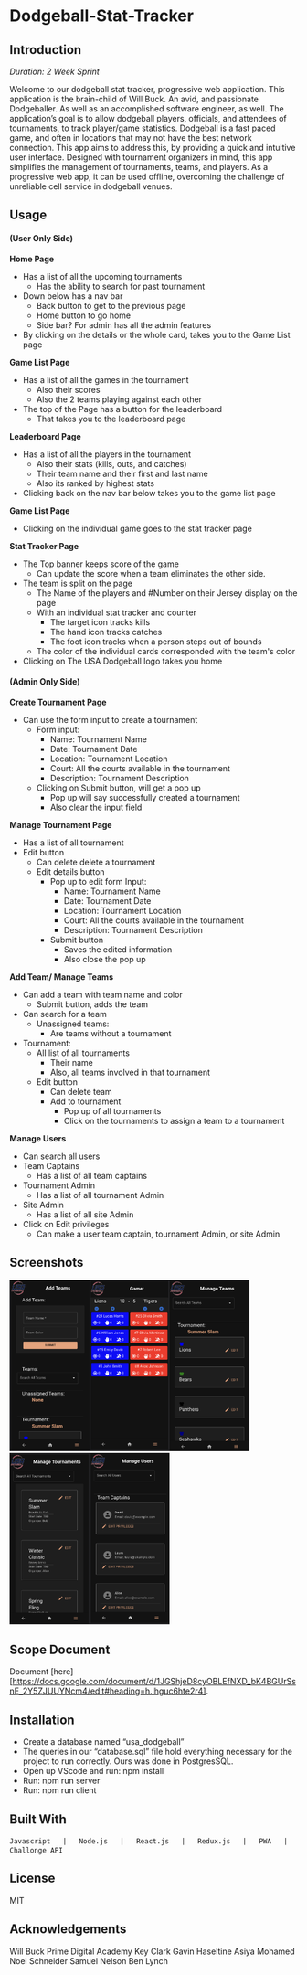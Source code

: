 # Dodgeball-Stat-Tracker

## Introduction
*Duration: 2 Week Sprint*

Welcome to our dodgeball stat tracker, progressive web application.  This application is the brain-child of Will Buck. An avid, and passionate Dodgeballer. As well as an accomplished software engineer, as well. The application’s goal is to allow dodgeball players, officials, and attendees of tournaments, to track player/game statistics. Dodgeball is a fast paced game, and often in locations that may not have the best network connection. This app aims to address this, by providing a quick and intuitive user interface. Designed with tournament organizers in mind, this app simplifies the management of tournaments, teams, and players. As a progressive web app, it can be used offline, overcoming the challenge of unreliable cell service in dodgeball venues. 



## Usage
#### (User Only Side)
**Home Page**
- Has a list of all the upcoming tournaments
    - Has the ability to search for past tournament
- Down below has a nav bar
    - Back button to get to the previous page
    - Home button to go home
    - Side bar? For admin has all the admin features
- By clicking on the details or the whole card, takes you to the Game List page

**Game List Page**
- Has a list of  all the games in  the tournament
    - Also their scores 
    - Also the 2 teams playing against each other
- The top of the Page has a button for the leaderboard
    - That takes you to the leaderboard page

**Leaderboard Page** 
- Has a list of all the players in the tournament
    - Also their stats (kills, outs, and catches)
    - Their team name and their first and last name
    - Also its ranked by highest stats
- Clicking back on the nav bar below takes you to the game list page

**Game List Page**
- Clicking on the individual game goes to the stat tracker page

**Stat Tracker Page**
- The Top banner keeps score of the game
    - Can update the score when a team eliminates the other side.
- The team is split on the page
    - The Name of the players and #Number on their Jersey display on the page
    - With an individual stat tracker and counter
        - The target icon tracks kills
        - The hand icon tracks catches
        - The foot icon  tracks when a person steps out of bounds
    - The color of the individual cards corresponded with the team's color
- Clicking on The USA  Dodgeball logo takes you home


#### (Admin Only Side)
**Create Tournament Page**
- Can use the form input to create a tournament
    - Form input:
        - Name: Tournament Name
        - Date: Tournament Date
        - Location: Tournament Location
        - Court: All the courts available in the tournament
        - Description: Tournament Description 
    - Clicking  on Submit button, will get a  pop up
        - Pop up  will say successfully created a tournament
        - Also clear the input field 

**Manage Tournament Page** 
- Has a list of all tournament
- Edit button
    - Can delete delete a tournament 
    - Edit details button
        - Pop up to edit form Input: 
            - Name: Tournament Name
            - Date: Tournament Date
            - Location: Tournament Location
            - Court: All the courts available in the tournament
            - Description: Tournament Description 
        - Submit button
            - Saves the edited information
            - Also close the pop up

**Add Team/ Manage Teams**
- Can add a team with team name and color
    - Submit button, adds the team
- Can search for a team
    - Unassigned teams:
        - Are  teams without a tournament
- Tournament: 
    - All list of all tournaments
        - Their name
        - Also, all teams involved in that tournament
    - Edit button 
        - Can delete team
        - Add to tournament
            - Pop up of all tournaments 
            - Click on the tournaments to assign a team to a tournament

**Manage Users** 
- Can search all users 
- Team Captains
    - Has a list of all team captains
- Tournament Admin
    - Has a list of all tournament Admin
- Site Admin 
    - Has a list of all site Admin 
- Click on Edit privileges 
    - Can make  a user team captain, tournament Admin, or site Admin




## Screenshots
<img src="./attachments/add-teams.png" width="140" height="300" /><img src="./attachments/game-detail.png" width="140" height="300" /><img src="./attachments/manage-teams.png" width="140" height="300" /><img src="./attachments/manage-tournaments.png" width="140" height="300" /><img src="./attachments/manage-users.png" width="140" height="300" />

## Scope Document
Document [here][https://docs.google.com/document/d/1JGShjeD8cyOBLEfNXD_bK4BGUrSsnE_2Y5ZJUUYNcm4/edit#heading=h.lhguc6hte2r4].

## Installation
- Create a database named “usa_dodgeball”
- The queries in our “database.sql” file hold everything necessary for the project to run correctly. Ours was done in PostgresSQL.
- Open up VScode and run: npm install
- Run: npm run server
- Run: npm run client

## Built With
	Javascript   |   Node.js   |   React.js   |   Redux.js   |   PWA   |   Challonge API

## License
MIT


## Acknowledgements

Will Buck
Prime Digital Academy
Key Clark
Gavin Haseltine
Asiya Mohamed
Noel Schneider
Samuel Nelson
Ben Lynch



